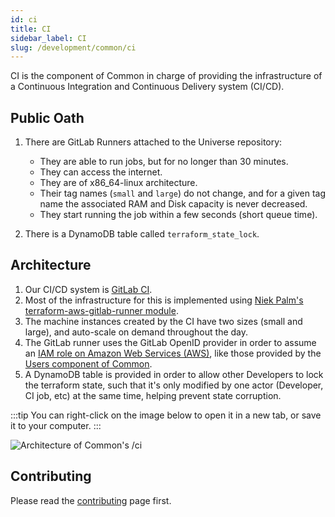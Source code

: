 ```yaml
---
id: ci
title: CI
sidebar_label: CI
slug: /development/common/ci
---
```


CI is the component of Common in charge of providing the infrastructure
of a Continuous Integration and Continuous Delivery system (CI/CD).

## Public Oath

1. There are GitLab Runners attached to the Universe repository:

   - They are able to run jobs, but for no longer than 30 minutes.
   - They can access the internet.
   - They are of x86_64-linux architecture.
   - Their tag names (`small` and `large`) do not change,
     and for a given tag name the associated
     RAM and Disk capacity is never decreased.
   - They start running the job within a few seconds (short queue time).

1. There is a DynamoDB table called `terraform_state_lock`.

## Architecture

1. Our CI/CD system is [GitLab CI](/development/stack/gitlab-ci).
1. Most of the infrastructure for this
   is implemented using
   [Niek Palm's terraform-aws-gitlab-runner module](https://github.com/npalm/terraform-aws-gitlab-runner).
1. The machine instances created by the CI have two sizes (small and large),
   and auto-scale on demand throughout the day.
1. The GitLab runner uses the GitLab OpenID provider
   in order to assume an
   [IAM role on Amazon Web Services (AWS)](/development/stack/aws/iam),
   like those provided by the [Users component of Common](/development/common/users).
1. A DynamoDB table is provided
   in order to allow other Developers
   to lock the terraform state,
   such that it's only modified by one actor (Developer, CI job, etc)
   at the same time,
   helping prevent state corruption.

:::tip
You can right-click on the image below
to open it in a new tab,
or save it to your computer.
:::

![Architecture of Common's /ci](./ci-arch.dot.svg)

## Contributing

Please read the
[contributing](/development/contributing) page first.
